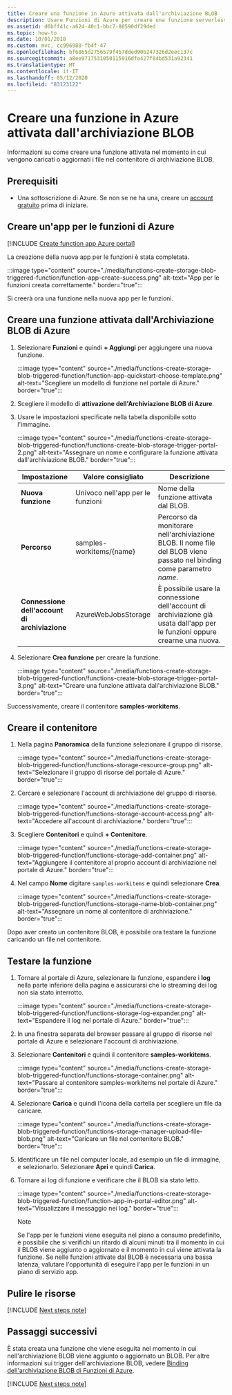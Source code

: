 ```yaml
---
title: Creare una funzione in Azure attivata dall'archiviazione BLOB
description: Usare Funzioni di Azure per creare una funzione serverless che viene richiamata da elementi aggiunti al contenitore di archiviazione BLOB.
ms.assetid: d6bff41c-a624-40c1-bbc7-80590df29ded
ms.topic: how-to
ms.date: 10/01/2018
ms.custom: mvc, cc996988-fb4f-47
ms.openlocfilehash: bf6865d2756579f457dded90b247326d2eec137c
ms.sourcegitcommit: a8ee9717531050115916dfe427f84bd531a92341
ms.translationtype: MT
ms.contentlocale: it-IT
ms.lasthandoff: 05/12/2020
ms.locfileid: "83123122"
---
```

# <a name="create-a-function-in-azure-thats-triggered-by-blob-storage"></a>Creare una funzione in Azure attivata dall'archiviazione BLOB

Informazioni su come creare una funzione attivata nel momento in cui vengono caricati o aggiornati i file nel contenitore di archiviazione BLOB.

## <a name="prerequisites"></a>Prerequisiti

+ Una sottoscrizione di Azure. Se non se ne ha una, creare un [account gratuito](https://azure.microsoft.com/free/?WT.mc_id=A261C142F) prima di iniziare.

## <a name="create-an-azure-function-app"></a>Creare un'app per le funzioni di Azure

[!INCLUDE [Create function app Azure portal](../../includes/functions-create-function-app-portal.md)]

La creazione della nuova app per le funzioni è stata completata.

:::image type="content" source="./media/functions-create-storage-blob-triggered-function/function-app-create-success.png" alt-text="App per le funzioni creata correttamente." border="true":::

Si creerà ora una funzione nella nuova app per le funzioni.

<a name="create-function"></a>

## <a name="create-an-azure-blob-storage-triggered-function"></a>Creare una funzione attivata dall'Archiviazione BLOB di Azure

1. Selezionare **Funzioni** e quindi **+ Aggiungi** per aggiungere una nuova funzione.

   :::image type="content" source="./media/functions-create-storage-blob-triggered-function/function-app-quickstart-choose-template.png" alt-text="Scegliere un modello di funzione nel portale di Azure." border="true":::

1. Scegliere il modello di **attivazione dell'Archiviazione BLOB di Azure**.

1. Usare le impostazioni specificate nella tabella disponibile sotto l'immagine.

    :::image type="content" source="./media/functions-create-storage-blob-triggered-function/functions-create-blob-storage-trigger-portal-2.png" alt-text="Assegnare un nome e configurare la funzione attivata dall'archiviazione BLOB." border="true":::

    | Impostazione | Valore consigliato | Descrizione |
    |---|---|---|
    | **Nuova funzione** | Univoco nell'app per le funzioni | Nome della funzione attivata dal BLOB. |
    | **Percorso**   | samples-workitems/{name}    | Percorso da monitorare nell'archiviazione BLOB. Il nome file del BLOB viene passato nel binding come parametro _name_.  |
    | **Connessione dell'account di archiviazione** | AzureWebJobsStorage | È possibile usare la connessione dell'account di archiviazione già usata dall'app per le funzioni oppure crearne una nuova.  |

1. Selezionare **Crea funzione** per creare la funzione.

    :::image type="content" source="./media/functions-create-storage-blob-triggered-function/functions-create-blob-storage-trigger-portal-3.png" alt-text="Creare una funzione attivata dall'archiviazione BLOB." border="true":::

Successivamente, creare il contenitore **samples-workitems**.

## <a name="create-the-container"></a>Creare il contenitore

1. Nella pagina **Panoramica** della funzione selezionare il gruppo di risorse.

    :::image type="content" source="./media/functions-create-storage-blob-triggered-function/functions-storage-resource-group.png" alt-text="Selezionare il gruppo di risorse del portale di Azure." border="true":::

1. Cercare e selezionare l'account di archiviazione del gruppo di risorse.

    :::image type="content" source="./media/functions-create-storage-blob-triggered-function/functions-storage-account-access.png" alt-text="Accedere all'account di archiviazione." border="true":::

1. Scegliere **Contenitori** e quindi **+ Contenitore**. 

    :::image type="content" source="./media/functions-create-storage-blob-triggered-function/functions-storage-add-container.png" alt-text="Aggiungere il contenitore al proprio account di archiviazione nel portale di Azure." border="true":::

1. Nel campo **Nome** digitare `samples-workitems` e quindi selezionare **Crea**.

    :::image type="content" source="./media/functions-create-storage-blob-triggered-function/functions-storage-name-blob-container.png" alt-text="Assegnare un nome al contenitore di archiviazione." border="true":::

Dopo aver creato un contenitore BLOB, è possibile ora testare la funzione caricando un file nel contenitore.

## <a name="test-the-function"></a>Testare la funzione

1. Tornare al portale di Azure, selezionare la funzione, espandere i **log** nella parte inferiore della pagina e assicurarsi che lo streaming dei log non sia stato interrotto.

    :::image type="content" source="./media/functions-create-storage-blob-triggered-function/functions-storage-log-expander.png" alt-text="Espandere il log nel portale di Azure." border="true":::

1. In una finestra separata del browser passare al gruppo di risorse nel portale di Azure e selezionare l'account di archiviazione.

1. Selezionare **Contenitori** e quindi il contenitore **samples-workitems**.

    :::image type="content" source="./media/functions-create-storage-blob-triggered-function/functions-storage-container.png" alt-text="Passare al contenitore samples-workitems nel portale di Azure." border="true":::

1. Selezionare **Carica** e quindi l'icona della cartella per scegliere un file da caricare.

    :::image type="content" source="./media/functions-create-storage-blob-triggered-function/functions-storage-manager-upload-file-blob.png" alt-text="Caricare un file nel contenitore BLOB." border="true":::

1. Identificare un file nel computer locale, ad esempio un file di immagine, e selezionarlo. Selezionare **Apri** e quindi **Carica**.

1. Tornare ai log di funzione e verificare che il BLOB sia stato letto.

    :::image type="content" source="./media/functions-create-storage-blob-triggered-function/function-app-in-portal-editor.png" alt-text="Visualizzare il messaggio nei log." border="true":::

    >[!NOTE]
    > Se l'app per le funzioni viene eseguita nel piano a consumo predefinito, è possibile che si verifichi un ritardo di alcuni minuti tra il momento in cui il BLOB viene aggiunto o aggiornato e il momento in cui viene attivata la funzione. Se nelle funzioni attivate dal BLOB è necessaria una bassa latenza, valutare l'opportunità di eseguire l'app per le funzioni in un piano di servizio app.

## <a name="clean-up-resources"></a>Pulire le risorse

[!INCLUDE [Next steps note](../../includes/functions-quickstart-cleanup.md)]

## <a name="next-steps"></a>Passaggi successivi

È stata creata una funzione che viene eseguita nel momento in cui nell'archiviazione BLOB viene aggiunto o aggiornato un BLOB. Per altre informazioni sui trigger dell'archiviazione BLOB, vedere [Binding dell'archiviazione BLOB di Funzioni di Azure](functions-bindings-storage-blob.md).

[!INCLUDE [Next steps note](../../includes/functions-quickstart-next-steps.md)]
